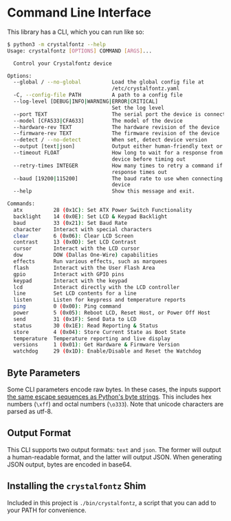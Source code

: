 # Command Line Interface

This library has a CLI, which you can run like so:

```sh
$ python3 -m crystalfontz --help
Usage: crystalfontz [OPTIONS] COMMAND [ARGS]...

  Control your Crystalfontz device

Options:
  --global / --no-global          Load the global config file at
                                  /etc/crystalfontz.yaml
  -C, --config-file PATH          A path to a config file
  --log-level [DEBUG|INFO|WARNING|ERROR|CRITICAL]
                                  Set the log level
  --port TEXT                     The serial port the device is connected to
  --model [CFA533|CFA633]         The model of the device
  --hardware-rev TEXT             The hardware revision of the device
  --firmware-rev TEXT             The firmware revision of the device
  --detect / --no-detect          When set, detect device version
  --output [text|json]            Output either human-friendly text or JSON
  --timeout FLOAT                 How long to wait for a response from the
                                  device before timing out
  --retry-times INTEGER           How many times to retry a command if a
                                  response times out
  --baud [19200|115200]           The baud rate to use when connecting to the
                                  device
  --help                          Show this message and exit.

Commands:
  atx          28 (0x1C): Set ATX Power Switch Functionality
  backlight    14 (0x0E): Set LCD & Keypad Backlight
  baud         33 (0x21): Set Baud Rate
  character    Interact with special characters
  clear        6 (0x06): Clear LCD Screen
  contrast     13 (0x0D): Set LCD Contrast
  cursor       Interact with the LCD cursor
  dow          DOW (Dallas One-Wire) capabilities
  effects      Run various effects, such as marquees
  flash        Interact with the User Flash Area
  gpio         Interact with GPIO pins
  keypad       Interact with the keypad
  lcd          Interact directly with the LCD controller
  line         Set LCD contents for a line
  listen       Listen for keypress and temperature reports
  ping         0 (0x00): Ping command
  power        5 (0x05): Reboot LCD, Reset Host, or Power Off Host
  send         31 (0x1F): Send Data to LCD
  status       30 (0x1E): Read Reporting & Status
  store        4 (0x04): Store Current State as Boot State
  temperature  Temperature reporting and live display
  versions     1 (0x01): Get Hardware & Firmware Version
  watchdog     29 (0x1D): Enable/Disable and Reset the Watchdog
```

## Byte Parameters

Some CLI parameters encode raw bytes. In these cases, the inputs support [the same escape sequences as Python's byte strings](https://docs.python.org/3/reference/lexical_analysis.html#escape-sequences). This includes hex numbers (`\xff`) and octal numbers (`\o333`). Note that unicode characters are parsed as utf-8.

## Output Format

This CLI supports two output formats: `text` and `json`. The former will output a human-readable format, and the latter will output JSON. When generating JSON output, bytes are encoded in base64.

## Installing the `crystalfontz` Shim

Included in this project is `./bin/crystalfontz`, a script that you can add to your PATH for convenience.
